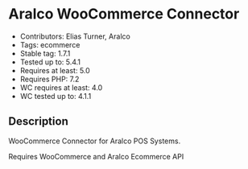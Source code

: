 # Aralco WooCommerce Connector

- Contributors: Elias Turner, Aralco
- Tags: ecommerce
- Stable tag: 1.7.1
- Tested up to: 5.4.1
- Requires at least: 5.0
- Requires PHP: 7.2
- WC requires at least: 4.0
- WC tested up to: 4.1.1

## Description

WooCommerce Connector for Aralco POS Systems.

Requires WooCommerce and Aralco Ecommerce API
